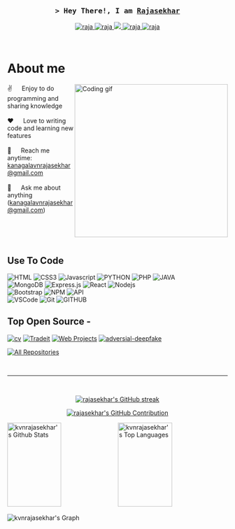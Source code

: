 
<!-- Intro  -->
<h3 align="center">
        <samp>&gt; Hey There!, I am
                <b><a target="_blank" href="https://kvnrajasekhar.github.io/cv/">Rajasekhar</a></b>
        </samp>
</h3>



<p align="center">
 <a href="https://kvnrajasekhar.github.io/cv/" target="blank">
  <img src="https://img.shields.io/badge/Website-DC143C?style=for-the-badge&logo=medium&logoColor=white" alt="raja" />
 </a>
 <a href="https://linkedin.com/in/kvnrs23" target="_blank">
  <img src="https://img.shields.io/badge/LinkedIn-0077B5?style=for-the-badge&logo=linkedin&logoColor=white" alt="raja"/>
 </a>
 <a href="https://twitter.com/vnrajasekar" target="_blank">
  <img src="https://img.shields.io/badge/Twitter-1DA1F2?style=for-the-badge&logo=twitter&logoColor=white" />
 </a>
 <a href="https://instagram.com/vnrajasekar_.rahul" target="_blank">
  <img src="https://img.shields.io/badge/Instagram-fe4164?style=for-the-badge&logo=instagram&logoColor=white" alt="raja" />
 </a> 
 <a href="https://facebook.com/kanagala.vnrajasekar" target="_blank">
  <img src="https://img.shields.io/badge/Facebook-20BEFF?&style=for-the-badge&logo=facebook&logoColor=white" alt="raja"  />
  </a> 
</p>
<br />

<!-- About Section -->
 # About me
 
<p>
 <img align="right" width="350" src="/assets/programmer.gif" alt="Coding gif" />
  
 ✌️ &emsp; Enjoy to do programming and sharing knowledge <br/><br/>
 ❤️ &emsp; Love to writing code and learning new features<br/><br/>
 📧 &emsp; Reach me anytime: kanagalavnrajasekhar@gmail.com<br/><br/>
 💬 &emsp; Ask me about anything (kanagalavnrajasekhar@gmail.com)

</p>

<br/>
<br/>
<br/>

## Use To Code

![HTML](https://img.shields.io/badge/HTML5-E34F26?style=for-the-badge&logo=html5&logoColor=E34F26&labelColor=black)
![CSS3](https://img.shields.io/badge/CSS3-1572B6?style=for-the-badge&logo=css3&logoColor=1572B6&labelColor=black)
![Javascript](https://img.shields.io/badge/Javascript-F0DB4F?style=for-the-badge&labelColor=black&logo=javascript&logoColor=F0DB4F)
![PYTHON](https://img.shields.io/badge/python-ffd43b?style=for-the-badge&labelColor=black&logo=python&logoColor=4b8bbe)
![PHP](https://img.shields.io/badge/php-787cb5?style=for-the-badge&labelColor=black&logo=php&logoColor=787cb5)
![JAVA](https://img.shields.io/badge/java-red?style=for-the-badge&logo=openjdk&logoColor=red&labelColor=black)
<br>
![MongoDB](https://img.shields.io/badge/MongoDB-4EA94B?style=for-the-badge&logo=mongodb&logoColor=4db33d&labelColor=black)
![Express.js](https://img.shields.io/badge/Express.js-000000?style=for-the-badge&logo=express&logoColor=white)
![React](https://img.shields.io/badge/-React-61DBFB?style=for-the-badge&labelColor=black&logo=react&logoColor=61DBFB)
![Nodejs](https://img.shields.io/badge/Nodejs-3C873A?style=for-the-badge&labelColor=black&logo=node.js&logoColor=3C873A)
<br/>
![Bootstrap](https://img.shields.io/badge/Bootstrap-563D7C?style=for-the-badge&logo=bootstrap&logoColor=563D7C&labelColor=black)
![NPM](https://img.shields.io/badge/npm-cc3534?style=for-the-badge&logo=npm&logoColor=cc3534&labelColor=black)
![API](https://img.shields.io/badge/rest%20api-0078d7?style=for-the-badge&%20studio&logoColor=0078d7&labelColor=black&label=API)
<br/>
![VSCode](https://img.shields.io/badge/Visual_Studio-0078d7?style=for-the-badge&logo=visual%20studio&logoColor=0078d7&labelColor=black)
![Git](https://img.shields.io/badge/Git-F05032?style=for-the-badge&logo=git&logoColor=F05032&labelColor=black)
![GITHUB](https://img.shields.io/badge/github-999999?style=for-the-badge&labelColor=black&logo=github&logoColor=white)
<br/>

## Top Open Source -
[![cv](https://github-readme-stats.vercel.app/api/pin/?username=kvnrajasekhar&repo=cv&border_color=7F3FBF&bg_color=0D1117&title_color=C9D1D9&text_color=8B949E&icon_color=7F3FBF)](https://github.com/kvnrajasekhar/cv)
[![Tradeit](https://github-readme-stats.vercel.app/api/pin/?username=kvnrajasekhar&repo=trade-app&border_color=7F3FBF&bg_color=0D1117&title_color=C9D1D9&text_color=8B949E&icon_color=7F3FBF)](https://github.com/kvnrajasekhar/trade-app)
[![Web Projects](https://github-readme-stats.vercel.app/api/pin/?username=kvnrajasekhar&repo=banking-system&border_color=7F3FBF&bg_color=0D1117&title_color=C9D1D9&text_color=8B949E&icon_color=7F3FBF)](https://github.com/kvnrajasekhar/banking-system)
[![adversial-deepfake](https://github-readme-stats.vercel.app/api/pin/?username=kvnrajasekhar&repo=adversial-deepfake&border_color=7F3FBF&bg_color=0D1117&title_color=C9D1D9&text_color=8B949E&icon_color=7F3FBF)](https://github.com/kvnrajasekhar/adversial-deepfake)

<p align="left">
  <a href="https://github.com/kvnrajasekhar?tab=repositories" target="_blank"><img alt="All Repositories" title="All Repositories" src="https://img.shields.io/badge/-All%20Repos-2962FF?style=for-the-badge&logo=koding&logoColor=white"/></a>
</p>

<br/>
<hr/>
<br/>

<p align="center">
  <a href="https://github.com/kvnrajasekhar">
    <img src="https://github-readme-streak-stats.herokuapp.com/?user=kvnrajasekhar&theme=radical&border=7F3FBF&background=0D1117" alt="rajasekhar's GitHub streak"/>
  </a>
</p>

<p align="center">
  <a href="https://github.com/kvnrajasekhar">
    <img src="https://github-profile-summary-cards.vercel.app/api/cards/profile-details?username=kvnrajasekhar&theme=radical" alt="rajasekhar's GitHub Contribution"/>
  </a>
</p>

<a> 
    <a href="https://github.com/kvnrajasekhar"><img alt="kvnrajasekhar's Github Stats" src="https://denvercoder1-github-readme-stats.vercel.app/api?username=kvnrajasekhar&show_icons=true&count_private=true&theme=react&border_color=7F3FBF&bg_color=0D1117&title_color=F85D7F&icon_color=F8D866" height="192px" width="49.5%"/></a>
  <a href="https://github.com/kvnrajasekhar"><img alt="kvnrajasekhar's Top Languages" src="https://denvercoder1-github-readme-stats.vercel.app/api/top-langs/?username=kvnrajasekhar&langs_count=8&layout=compact&theme=react&border_color=7F3FBF&bg_color=0D1117&title_color=F85D7F&icon_color=F8D866" height="192px" width="49.5%"/></a>
  <br/>
</a>


![kvnrajasekhar's Graph](https://github-readme-activity-graph.vercel.app/graph?username=kvnrajasekhar&custom_title=kvnrajasekhar's%20GitHub%20Activity%20Graph&bg_color=0D1117&color=7F3FBF&line=7F3FBF&point=7F3FBF&area_color=FFFFFF&title_color=FFFFFF&area=true)
